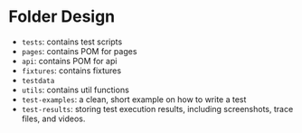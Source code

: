 # Folder Design

-   `tests`: contains test scripts
-   `pages`: contains POM for pages
-   `api`: contains POM for api
-   `fixtures`: contains fixtures
-   `testdata`
-   `utils`: contains util functions
-   `test-examples`: a clean, short example on how to write a test
-   `test-results`: storing test execution results, including screenshots, trace files, and videos.
